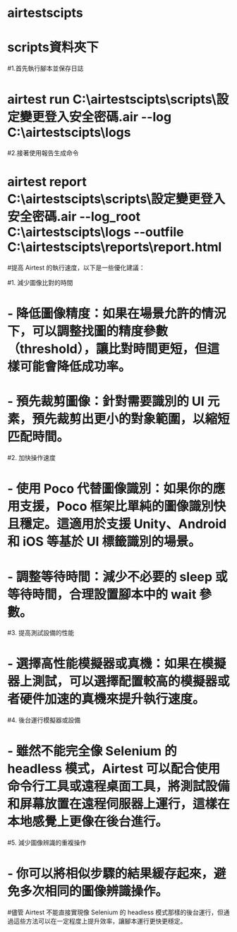 
# airtestscipts
# scripts資料夾下

#1.首先執行腳本並保存日誌
# airtest run C:\airtestscipts\scripts\設定變更登入安全密碼.air --log C:\airtestscipts\logs

#2.接著使用報告生成命令
# airtest report C:\airtestscipts\scripts\設定變更登入安全密碼.air --log_root C:\airtestscipts\logs --outfile C:\airtestscipts\reports\report.html

#提高 Airtest 的執行速度，以下是一些優化建議：

#1. 減少圖像比對的時間
 #  - 降低圖像精度：如果在場景允許的情況下，可以調整找圖的精度參數（threshold），讓比對時間更短，但這樣可能會降低成功率。
  # - 預先裁剪圖像：針對需要識別的 UI 元素，預先裁剪出更小的對象範圍，以縮短匹配時間。
   
#2. 加快操作速度
 #  - 使用 Poco 代替圖像識別：如果你的應用支援，Poco 框架比單純的圖像識別快且穩定。這適用於支援 Unity、Android 和 iOS 等基於 UI 標籤識別的場景。
  # - 調整等待時間：減少不必要的 sleep 或等待時間，合理設置腳本中的 wait 參數。
   
#3. 提高測試設備的性能
 #  - 選擇高性能模擬器或真機：如果在模擬器上測試，可以選擇配置較高的模擬器或者硬件加速的真機來提升執行速度。
   
#4. 後台運行模擬器或設備
 #  - 雖然不能完全像 Selenium 的 headless 模式，Airtest 可以配合使用命令行工具或遠程桌面工具，將測試設備和屏幕放置在遠程伺服器上運行，這樣在本地感覺上更像在後台進行。
   
#5. 減少圖像辨識的重複操作
 #  - 你可以將相似步驟的結果緩存起來，避免多次相同的圖像辨識操作。

#儘管 Airtest 不能直接實現像 Selenium 的 headless 模式那樣的後台運行，但通過這些方法可以在一定程度上提升效率，讓腳本運行更快更穩定。

